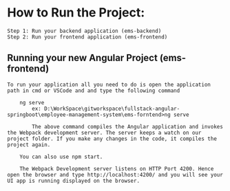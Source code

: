 How to Run the Project:
=======================
	Step 1: Run your backend application (ems-backend)
	Step 2: Run your frontend application (ems-frontend)
	
	
Running your new Angular Project (ems-frontend)
-----------------------------------------------
	To run your application all you need to do is open the application path in cmd or VSCode and and type the following command
			 
		ng serve
			ex: D:\WorkSpace\gitworkspace\fullstack-angular-springboot\employee-management-system\ems-forntend>ng serve
			 
			The above command compiles the Angular application and invokes the Webpack development server. The server keeps a watch on our project folder. If you make any changes in the code, it compiles the project again.
		
		You can also use npm start. 
		
		The Webpack Development server listens on HTTP Port 4200. Hence open the browser and type http://localhost:4200/ and you will see your UI app is running displayed on the browser.
